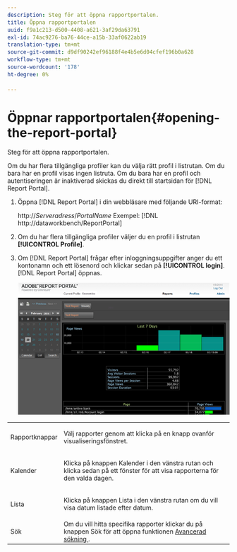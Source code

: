 ```yaml
---
description: Steg för att öppna rapportportalen.
title: Öppna rapportportalen
uuid: f9a1c213-d500-4408-a621-3af29da63791
exl-id: 74ac9276-ba76-44ce-a15b-33af0622ab19
translation-type: tm+mt
source-git-commit: d9df90242ef96188f4e4b5e6d04cfef196b0a628
workflow-type: tm+mt
source-wordcount: '178'
ht-degree: 0%

---
```


# Öppnar rapportportalen{#opening-the-report-portal}

Steg för att öppna rapportportalen.

Om du har flera tillgängliga profiler kan du välja rätt profil i listrutan. Om du bara har en profil visas ingen listruta. Om du bara har en profil och autentiseringen är inaktiverad skickas du direkt till startsidan för [!DNL Report Portal].

1. Öppna [!DNL Report Portal] i din webbläsare med följande URI-format:

   http://*Serveradress*/*PortalName*
Exempel: [!DNL http://dataworkbench/ReportPortal]
1. Om du har flera tillgängliga profiler väljer du en profil i listrutan **[!UICONTROL Profile]**.
1. Om [!DNL Report Portal] frågar efter inloggningsuppgifter anger du ett kontonamn och ett lösenord och klickar sedan på **[!UICONTROL login]**. [!DNL Report Portal] öppnas.

   ![](assets/report_portal_home.png)

<table id="table_E68190C670684FA798B41702FC911827"> 
 <tbody> 
  <tr> 
   <td colname="col1"> Rapportknappar </td> 
   <td colname="col2"> <p>Välj rapporter genom att klicka på en knapp ovanför visualiseringsfönstret. </p> </td> 
  </tr> 
  <tr> 
   <td colname="col1"> Kalender </td> 
   <td colname="col2"> <p>Klicka på knappen <span class="uicontrol"> Kalender </span> i den vänstra rutan och klicka sedan på ett fönster för att visa rapporterna för den valda dagen. </p> </td> 
  </tr> 
  <tr> 
   <td colname="col1"> Lista </td> 
   <td colname="col2"> <p>Klicka på knappen <span class="uicontrol"> Lista </span> i den vänstra rutan om du vill visa datum listade efter datum. </p> </td> 
  </tr> 
  <tr> 
   <td colname="col1"> Sök </td> 
   <td colname="col2"> Om du vill hitta specifika rapporter klickar du på knappen <span class="uicontrol"> Sök </span> för att öppna funktionen <a href="../../../home/c-rpt-oview/c-search-adv.md#concept-083b751e28b645ceaa4d9784d21f78ca"> Avancerad sökning </a>. </td> 
  </tr> 
 </tbody> 
</table>
